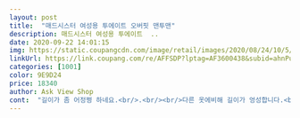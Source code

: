 ```yaml
---
layout: post 
title:  "매드시스터 여성용 투에이트 오버핏 맨투맨" 
description: 매드시스터 여성용 투에이트  ..
date: 2020-09-22 14:01:15 
img: https://static.coupangcdn.com/image/retail/images/2020/08/24/10/5/e2689c8d-93ba-4315-a8c8-4a9102a97f3b.jpg 
linkUrl: https://link.coupang.com/re/AFFSDP?lptag=AF3600438&subid=ahnPublicAsk&pageKey=2011198970&itemId=3421398704&vendorItemId=71407952244&traceid=V0-113-9c2cd3177e73615f 
categories: [1001] 
color: 9E9D24 
price: 18340 
author: Ask View Shop 
cont:  "길이가 좀 어정쩡 하네요.<br/>.<br/><br/>다른 옷에비해 길이가 엉성합니다.<br/><br/>도대체 어떻게 모델처럼 기장이 내려오죠?<br/>사진에 속아 산것 같은 느낌이에요.<br/>.<br/><br/>스타일리스트를 새로 고용하시던지 하셔야 할듯.<br/>.<br/><br/>엄청 박시하네요  잘못입음  뚱뚱해  보일듯  아들이나  줘야겟어요<br/>제가 큰 키라서 조금 감안한다쳐도<br/>프리사이즈라 남자도 입을 수 있음<br/>하루배송이라 너무 좋아요ㅎ<br/>" 
---
```

